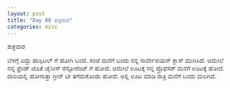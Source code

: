 ```yaml
---
layout: post
title: "Day 88 ಶುಕ್ರವಾರ"
categories: misc
---
```


ಶುಕ್ರವಾರ

ಬೆಳಗ್ಗೆ ಎದ್ದು ಹಾಸ್ಪಿಟಲ್ ಗೆ ಹೋಗಿ ಬಂದೆ. ಸಂಜೆ ಮನೆಗೆ ಬಂದು ನನ್ನ ನಾರ್ವೇಜಿಯನ್ ಕ್ಲಾಸ್ ಮುಗಿಸಿದೆ. ಆಮೇಲೆ ನನ್ನ ಫ್ರೆಂಡ್ ಜೊತೆ ಚೈನೀಸ್ ರೆಸ್ಟೋರೆಂಟ್ ಗೆ ಹೋದೆ. ಆಮೇಲೆ ಊಟಕ್ಕೆ ನನ್ನ ಪ್ರೊಫೆಸರ್ ಮನೆಗೆ ಊಟಕ್ಕೆ ಹೋದೆ. ದಾರಿಯಲ್ಲಿ ಹೋಗುತ್ತಾ ಗ್ರೀನ್ ಟೀ ತಗೆದುಕೊಂಡು ಹೋದೆ. ಅಲ್ಲಿ ಊಟ ಮಾಡಿ ರಾತ್ರಿ ಮನೆಗೆ ಬಂದು ಮಲಗಿದೆ. 
